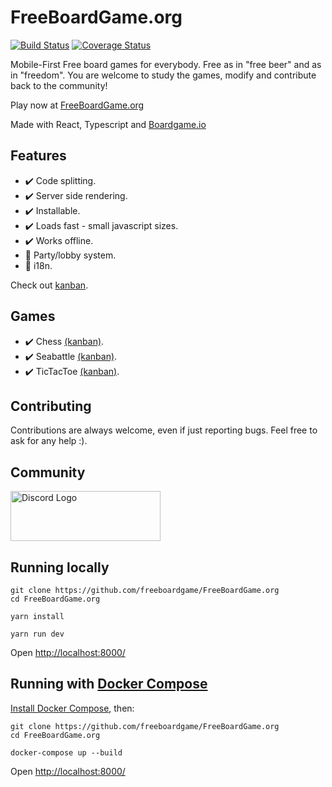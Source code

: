 # FreeBoardGame.org
[![Build Status](https://travis-ci.com/freeboardgame/FreeBoardGame.org.svg?branch=master)](https://travis-ci.com/freeboardgame/FreeBoardGame.org)
[![Coverage Status](https://coveralls.io/repos/github/freeboardgame/FreeBoardGame.org/badge.svg)](https://coveralls.io/github/freeboardgame/FreeBoardGame.org)

Mobile-First Free board games for everybody. Free as in "free beer" and as in "freedom". You are welcome to study the games, modify and contribute back to the community!

Play now at [FreeBoardGame.org](https://FreeBoardGame.org/)

Made with React, Typescript and [Boardgame.io](https://boardgame.io/)

## Features

- :heavy_check_mark: Code splitting.
- :heavy_check_mark: Server side rendering.
- :heavy_check_mark: Installable.
- :heavy_check_mark: Loads fast - small javascript sizes.
- :heavy_check_mark: Works offline.
- :construction: Party/lobby system.
- :construction: i18n.

Check out [kanban](https://github.com/freeboardgame/FreeBoardGame.org/projects/6).

## Games

- :heavy_check_mark: Chess [(kanban)](https://github.com/freeboardgame/FreeBoardGame.org/projects/5).
- :heavy_check_mark: Seabattle [(kanban)](https://github.com/freeboardgame/FreeBoardGame.org/projects/4).
- :heavy_check_mark: TicTacToe [(kanban)](https://github.com/freeboardgame/FreeBoardGame.org/projects/8).

## Contributing

Contributions are always welcome, even if just reporting bugs. Feel free to ask for any help :).

## Community

<a href="https://discord.gg/AaE6n3n" target="_blank"><img src="https://discordapp.com/assets/fc0b01fe10a0b8c602fb0106d8189d9b.png" alt="Discord Logo" width="240" height="80" /></a>

## Running locally

```
git clone https://github.com/freeboardgame/FreeBoardGame.org
cd FreeBoardGame.org

yarn install

yarn run dev
```
Open [http://localhost:8000/](http://localhost:8000/)

## Running with [Docker Compose](https://docs.docker.com/compose/)

[Install Docker Compose](https://docs.docker.com/compose/install/), then:

```
git clone https://github.com/freeboardgame/FreeBoardGame.org
cd FreeBoardGame.org

docker-compose up --build
```

Open [http://localhost:8000/](http://localhost:8000/)
